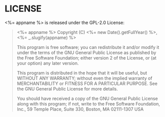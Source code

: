 LICENSE
=======

<%= appname %> is released under the GPL-2.0 License:

> <%= appname %>
> Copyright (C) <%= new Date().getFullYear() %>, <%= _.slugify(appname) %>
>
> This program is free software; you can redistribute it and/or modify it under
> the terms of the GNU General Public License as published by the Free Software
> Foundation; either version 2 of the License, or (at your option) any later
> version.
>
> This program is distributed in the hope that it will be useful, but WITHOUT ANY
> WARRANTY; without even the implied warranty of MERCHANTABILITY or FITNESS FOR
> A PARTICULAR PURPOSE. See the GNU General Public License for more details.
>
> You should have received a copy of the GNU General Public License along with
> this program; if not, write to the Free Software Foundation, Inc., 59 Temple
> Place, Suite 330, Boston, MA 02111-1307 USA

